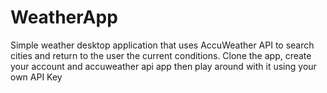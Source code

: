 # WeatherApp

Simple weather desktop application that uses AccuWeather API to search cities and return to the user the current conditions. Clone the app, create your account and accuweather api app then play around with it using your own API Key
